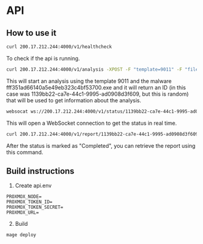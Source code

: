 # API

## How to use it

```bash
curl 200.17.212.244:4000/v1/healthcheck
```

To check if the api is running.

```bash
curl 200.17.212.244:4000/v1/analysis -XPOST -F "template=9011" -F "file=@fff351ad66140a5e49eb323c4bf53700.exe"
```

This will start an analysis using the template 9011 and the malware
fff351ad66140a5e49eb323c4bf53700.exe and it will return an ID (in this case was
1139bb22-ca7e-44c1-9995-ad0908d3f609, but this is random) that will be used to
get information about the analysis.

```bash
websocat ws://200.17.212.244:4000/v1/status/1139bb22-ca7e-44c1-9995-ad0908d3f609
```

This will open a WebSocket connection to get the status in real time.

```bash
curl 200.17.212.244:4000/v1/report/1139bb22-ca7e-44c1-9995-ad0908d3f609
```

After the status is marked as "Completed", you can retrieve the report using
this command.

## Build instructions

1. Create api.env

```
PROXMOX_NODE=
PROXMOX_TOKEN_ID=
PROXMOX_TOKEN_SECRET=
PROXMOX_URL=
```

2. Build

```
mage deploy
```
